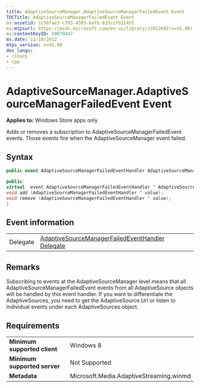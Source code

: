 ```yaml
---
title: AdaptiveSourceManager.AdaptiveSourceManagerFailedEvent Event
TOCTitle: AdaptiveSourceManagerFailedEvent Event
ms:assetid: 1c56fae3-c783-4385-bafb-833ccfb11455
ms:mtpsurl: https://msdn.microsoft.com/en-us/library/JJ822692(v=VS.90)
ms:contentKeyID: 50079447
ms.date: 11/19/2012
mtps_version: v=VS.90
dev_langs:
- csharp
- cpp
---
```


# AdaptiveSourceManager.AdaptiveSourceManagerFailedEvent Event

**Applies to:** Windows Store apps only

Adds or removes a subscription to AdaptiveSourceManagerFailedEvent events. Those events fire when the AdaptiveSourceManager event failed.

## Syntax

```csharp
public event AdaptiveSourceManagerFailedEventHandler AdaptiveSourceManagerFailedEvent
```

```cpp
public:
virtual  event AdaptiveSourceManagerFailedEventHandler ^ AdaptiveSourceManagerFailedEvent {
void add (AdaptiveSourceManagerFailedEventHandler ^ value);
void remove (AdaptiveSourceManagerFailedEventHandler ^ value);
}
```

## Event information

|||
|--- |--- |
|Delegate|[AdaptiveSourceManagerFailedEventHandler Delegate](adaptivesourcemanagerfailedeventhandler-delegate.md)|


## Remarks

Subscribing to events at the AdaptiveSourceManager level means that all AdaptiveSourceManagerFailedEvent events from all AdaptiveSource objects will be handled by this event handler. If you want to differentiate the AdaptiveSources, you need to get the AdaptiveSource.Uri or listen to individual events under each AdaptiveSources object.

## Requirements

|||
|--- |--- |
|**Minimum supported client**|Windows 8|
|**Minimum supported server**|Not Supported|
|**Metadata**|Microsoft.Media.AdaptiveStreaming.winmd|

